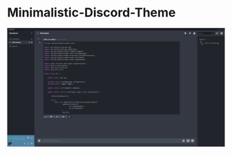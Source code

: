# Minimalistic-Discord-Theme
<div style="text-align:center"><img src="images/DiscordCanary_Vr78FZpqbG.png" /></div>

